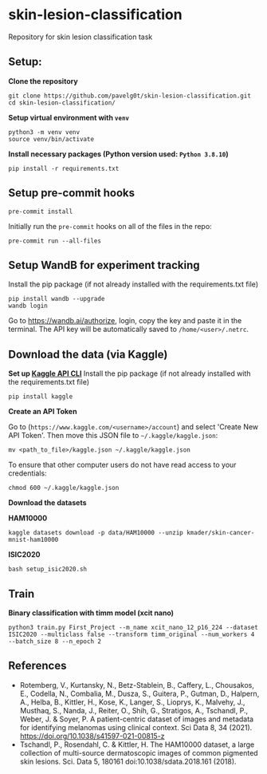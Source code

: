 # skin-lesion-classification
Repository for skin lesion classification task


## Setup:
**Clone the repository**
```
git clone https://github.com/pavelg0t/skin-lesion-classification.git
cd skin-lesion-classification/
```

**Setup virtual environment with `venv`**
```
python3 -m venv venv
source venv/bin/activate
```
**Install necessary packages (Python version used: `Python 3.8.10`)**
```
pip install -r requirements.txt
```

## Setup pre-commit hooks
```
pre-commit install
```
Initially run the `pre-commit` hooks on all of the files in the repo:
```
pre-commit run --all-files
```
## Setup WandB for experiment tracking
Install the pip package (if not already installed with the requirements.txt file)
```
pip install wandb --upgrade
wandb login
```
Go to https://wandb.ai/authorize, login, copy the key and paste it in the terminal. The API key will be automatically saved to `/home/<user>/.netrc`.

## Download the data (via Kaggle)
**Set up [Kaggle API CLI](https://github.com/Kaggle/kaggle-api)**
Install the pip package (if not already installed with the requirements.txt file)
```
pip install kaggle
```
**Create an API Token**

Go to (`https://www.kaggle.com/<username>/account`) and select 'Create New API Token'.
Then move this JSON file to `~/.kaggle/kaggle.json`:
```
mv <path_to_file>/kaggle.json ~/.kaggle/kaggle.json
```
To ensure that other computer users do not have read access to your credentials:
```
chmod 600 ~/.kaggle/kaggle.json
```

**Download the datasets**

**HAM10000**
```
kaggle datasets download -p data/HAM10000 --unzip kmader/skin-cancer-mnist-ham10000
```

**ISIC2020**
```
bash setup_isic2020.sh
```

## Train
**Binary classification with timm model (xcit nano)**
```
python3 train.py First_Project --m_name xcit_nano_12_p16_224 --dataset ISIC2020 --multiclass false --transform timm_original --num_workers 4 --batch_size 8 --n_epoch 2
```


## References

- Rotemberg, V., Kurtansky, N., Betz-Stablein, B., Caffery, L., Chousakos, E., Codella, N., Combalia, M., Dusza, S., Guitera, P., Gutman, D., Halpern, A., Helba, B., Kittler, H., Kose, K., Langer, S., Lioprys, K., Malvehy, J., Musthaq, S., Nanda, J., Reiter, O., Shih, G., Stratigos, A., Tschandl, P., Weber, J. & Soyer, P. A patient-centric dataset of images and metadata for identifying melanomas using clinical context. Sci Data 8, 34 (2021). https://doi.org/10.1038/s41597-021-00815-z
- Tschandl, P., Rosendahl, C. & Kittler, H. The HAM10000 dataset, a large collection of multi-source dermatoscopic images of common pigmented skin lesions. Sci. Data 5, 180161 doi:10.1038/sdata.2018.161 (2018).
